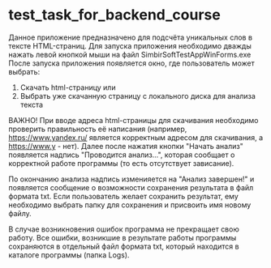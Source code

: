 # test_task_for_backend_course
Данное приложение предназначено для подсчёта уникальных слов в тексте HTML-страниц.
Для запуска приложения необходимо дважды нажать левой кнопкой мыши на файл SimbirSoftTestAppWinForms.exe
После запуска приложения появляется окно, где пользователь может выбрать:
1. Скачать html-страницу или
2. Выбрать уже скачанную страницу с локального диска для анализа текста

ВАЖНО!
При вводе адреса html-страницы для скачивания необходимо проверить правильность её
написания (например, https://www.yandex.ru/ является корректным адресом для скачивания, а https://www.y - нет).
Далее после нажатия кнопки "Начать анализ" появляется надпись "Проводится анализ...", которая сообщает о корректной работе программы
(то есть отсутствует зависание).

По окончанию анализа надпись изменияется на "Анализ завершен!" и появляется сообщение о возможности сохранения результата
в файл формата txt. Если пользователь желает сохранить результат, ему необходимо выбрать папку для сохранения и присвоить имя новому файлу.

В случае возникновения ошибок программа не прекращает свою работу. Все ошибки, возникшие в результате работы программы 
сохраняются в отдельный файл формата txt, который находится в каталоге программы (папка Logs).

